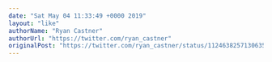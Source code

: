 ```yaml
---
date: "Sat May 04 11:33:49 +0000 2019"
layout: "like"
authorName: "Ryan Castner"
authorUrl: "https://twitter.com/ryan_castner"
originalPost: "https://twitter.com/ryan_castner/status/1124638257130635266"
---
```

